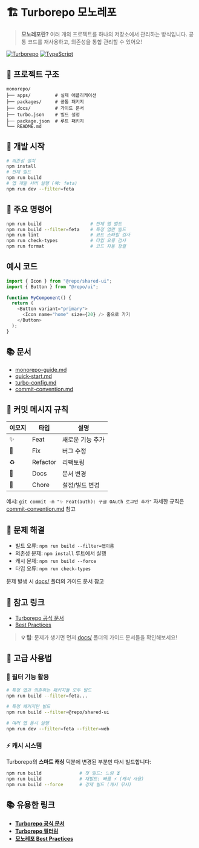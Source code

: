 # 🏗️ Turborepo 모노레포

> **모노레포란?** 여러 개의 프로젝트를 하나의 저장소에서 관리하는 방식입니다. 공통 코드를
> 재사용하고, 의존성을 통합 관리할 수 있어요!

[![Turborepo](https://img.shields.io/badge/Built%20with-Turborepo-blueviolet)](https://turborepo.com)
[![TypeScript](https://img.shields.io/badge/-TypeScript-blue?logo=typescript&logoColor=white)](https://typescriptlang.org)

## 📁 프로젝트 구조

```
monorepo/
├── apps/         # 실제 애플리케이션
├── packages/     # 공통 패키지
├── docs/         # 가이드 문서
├── turbo.json    # 빌드 설정
├── package.json  # 루트 패키지
└── README.md
```

## 🚀 개발 시작

```bash
# 의존성 설치
npm install
# 전체 빌드
npm run build
# 앱 개발 서버 실행 (예: feta)
npm run dev --filter=feta
```

## 🧰 주요 명령어

```bash
npm run build                  # 전체 앱 빌드
npm run build --filter=feta    # 특정 앱만 빌드
npm run lint                   # 코드 스타일 검사
npm run check-types            # 타입 오류 검사
npm run format                 # 코드 자동 정렬
```

## 예시 코드

```typescript
import { Icon } from "@repo/shared-ui";
import { Button } from "@repo/ui";

function MyComponent() {
  return (
    <Button variant="primary">
      <Icon name="home" size={20} /> 홈으로 가기
    </Button>
  );
}
```

## 📚 문서

- [monorepo-guide.md](./docs/monorepo-guide.md)
- [quick-start.md](./docs/quick-start.md)
- [turbo-config.md](./docs/turbo-config.md)
- [commit-convention.md](./docs/commit-convention.md)

## 💬 커밋 메시지 규칙

| 이모지 | 타입     | 설명             |
| ------ | -------- | ---------------- |
| ✨     | Feat     | 새로운 기능 추가 |
| 🐛     | Fix      | 버그 수정        |
| ♻️     | Refactor | 리팩토링         |
| 📝     | Docs     | 문서 변경        |
| 🔧     | Chore    | 설정/빌드 변경   |

예시: `git commit -m "✨ Feat(auth): 구글 OAuth 로그인 추가"` 자세한 규칙은
[commit-convention.md](./docs/commit-convention.md) 참고

## 🤝 문제 해결

- 빌드 오류: `npm run build --filter=앱이름`
- 의존성 문제: `npm install` 루트에서 실행
- 캐시 문제: `npm run build --force`
- 타입 오류: `npm run check-types`

문제 발생 시 [docs/](./docs/) 폴더의 가이드 문서 참고

## 🔗 참고 링크

- [Turborepo 공식 문서](https://turborepo.com)
- [Best Practices](https://turborepo.com/docs/handbook)

> **💡 팁**: 문제가 생기면 먼저 [docs/](./docs/) 폴더의 가이드 문서들을 확인해보세요!

## 🔧 고급 사용법

### 🎯 필터 기능 활용

```bash
# 특정 앱과 의존하는 패키지들 모두 빌드
npm run build --filter=feta...

# 특정 패키지만 빌드
npm run build --filter=@repo/shared-ui

# 여러 앱 동시 실행
npm run dev --filter=feta --filter=web
```

### ⚡ 캐시 시스템

Turborepo의 **스마트 캐싱** 덕분에 변경된 부분만 다시 빌드합니다:

```bash
npm run build              # 첫 빌드: 느림 ⏳
npm run build              # 재빌드: 빠름 ⚡ (캐시 사용)
npm run build --force      # 강제 빌드 (캐시 무시)
```

## 📚 유용한 링크

- **[Turborepo 공식 문서](https://turborepo.com)**
- **[Turborepo 필터링](https://turborepo.com/docs/crafting-your-repository/running-tasks#using-filters)**
- **[모노레포 Best Practices](https://turborepo.com/docs/handbook)**
